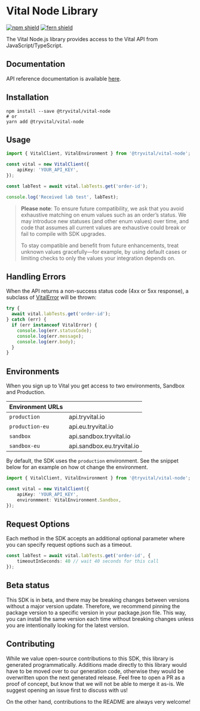 # Vital Node Library

[![npm shield](https://img.shields.io/npm/v/@tryvital/vital-node)](https://www.npmjs.com/package/@tryvital/vital-node)
[![fern shield](https://img.shields.io/badge/%F0%9F%8C%BF-SDK%20generated%20by%20Fern-brightgreen)](https://github.com/fern-api/fern)

The Vital Node.js library provides access to the Vital API from JavaScript/TypeScript.

## Documentation

API reference documentation is available [here](https://docs.tryvital.io/home/welcome).

## Installation

```
npm install --save @tryvital/vital-node
# or
yarn add @tryvital/vital-node
```

## Usage
```typescript
import { VitalClient, VitalEnvironment } from '@tryvital/vital-node';

const vital = new VitalClient({
    apiKey: 'YOUR_API_KEY',
});

const labTest = await vital.labTests.get('order-id');

console.log('Received lab test', labTest);
```

> **Please note**: To ensure future compatibility, we ask that you avoid exhaustive matching on enum values such as an order’s status. We may introduce new statuses (and other enum values) over time, and code that assumes all current values are exhaustive could break or fail to compile with SDK upgrades.
>
> To stay compatible and benefit from future enhancements, treat unknown values gracefully—for example, by using default cases or limiting checks to only the values your integration depends on.

## Handling Errors

When the API returns a non-success status code (4xx or 5xx response), a subclass of [VitalError](./src/errors/VitalError.ts) will be thrown:

```ts
try {
  await vital.labTests.get('order-id');
} catch (err) {
  if (err instanceof VitalError) {
    console.log(err.statusCode);
    console.log(err.message);
    console.log(err.body);
  }
}
```

## Environments

When you sign up to Vital you get access to two environments, Sandbox and Production.

| Environment URLs |                                    |
| ---------------- | ---------------------------------- |
| `production`     | api.tryvital.io                    |
| `production-eu`  | api.eu.tryvital.io                 |
| `sandbox`        | api.sandbox.tryvital.io            |
| `sandbox-eu`     | api.sandbox.eu.tryvital.io         |

By default, the SDK uses the `production` environment. See the snippet below 
for an example on how ot change the environment. 

```ts
import { VitalClient, VitalEnvironment } from '@tryvital/vital-node';

const vital = new VitalClient({
    apiKey: 'YOUR_API_KEY',
    environmment: VitalEnvironment.Sandbox,
});
```

## Request Options

Each method in the SDK accepts an additional optional parameter where
you can specify request options such as a timeout. 

```ts
const labTest = await vital.labTests.get('order-id', {
    timeoutInSeconds: 40 // wait 40 seconds for this call
});
```

## Beta status

This SDK is in beta, and there may be breaking changes between versions without a major version update. Therefore, we recommend pinning the package version to a specific version in your package.json file. This way, you can install the same version each time without breaking changes unless you are intentionally looking for the latest version.

## Contributing

While we value open-source contributions to this SDK, this library is generated programmatically. Additions made directly to this library would have to be moved over to our generation code, otherwise they would be overwritten upon the next generated release. Feel free to open a PR as a proof of concept, but know that we will not be able to merge it as-is. We suggest opening an issue first to discuss with us!

On the other hand, contributions to the README are always very welcome!

